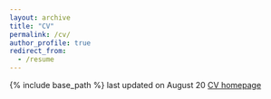 ```yaml
---
layout: archive
title: "CV"
permalink: /cv/
author_profile: true
redirect_from:
  - /resume
---
```


{% include base_path %}
last updated on August 20
[CV homepage](https://jasonguojz.github.io/files/cv.pdf)
